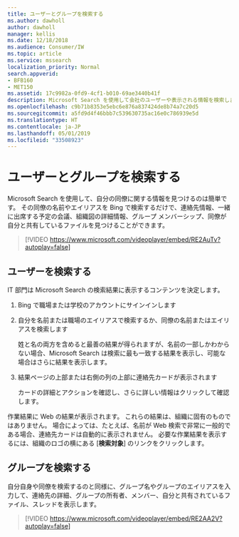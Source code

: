 ```yaml
---
title: ユーザーとグループを検索する
ms.author: dawholl
author: dawholl
manager: kellis
ms.date: 12/18/2018
ms.audience: Consumer/IW
ms.topic: article
ms.service: mssearch
localization_priority: Normal
search.appverid:
- BFB160
- MET150
ms.assetid: 17c9982a-0fd9-4cf1-b010-69ae3440b41f
description: Microsoft Search を使用して会社のユーザーや表示される情報を検索します
ms.openlocfilehash: c9b71b8353e5ebc6e876a837424de8b74a7c20d5
ms.sourcegitcommit: a5fd9d4f46bbb7c539630735ac16e0c786939e5d
ms.translationtype: HT
ms.contentlocale: ja-JP
ms.lasthandoff: 05/01/2019
ms.locfileid: "33508923"
---
```

# <a name="find-people-and-groups"></a>ユーザーとグループを検索する

Microsoft Search を使用して、自分の同僚に関する情報を見つけるのは簡単です。 その同僚の名前やエイリアスを Bing で検索するだけで、連絡先情報、一緒に出席する予定の会議、組織図の詳細情報、グループ メンバーシップ、同僚が自分と共有しているファイルを見つけることができます。
  
> [!VIDEO https://www.microsoft.com/videoplayer/embed/RE2AuTv?autoplay=false]
  
## <a name="find-people"></a>ユーザーを検索する

IT 部門は Microsoft Search の検索結果に表示するコンテンツを決定します。
  
1. Bing で職場または学校のアカウントにサインインします
    
2. 自分を名前または職場のエイリアスで検索するか、同僚の名前またはエイリアスを検索します
    
    姓と名の両方を含めると最善の結果が得られますが、名前の一部しかわからない場合、Microsoft Search は検索に最も一致する結果を表示し、可能な場合はさらに結果を表示します。
    
3. 結果ページの上部または右側の列の上部に連絡先カードが表示されます
    
    カードの詳細とアクションを確認し、さらに詳しい情報はクリックして確認します。
    
作業結果に Web の結果が表示されます。 これらの結果は、組織に固有のものではありません。 場合によっては、たとえば、名前が Web 検索で非常に一般的である場合、連絡先カードは自動的に表示されません。 必要な作業結果を表示するには、組織のロゴの横にある [**検索対象**] のリンクをクリックします。 
  
## <a name="find-groups"></a>グループを検索する

自分自身や同僚を検索するのと同様に、グループ名やグループのエイリアスを入力して、連絡先の詳細、グループの所有者、メンバー、自分と共有されているファイル、スレッドを表示します。
  
> [!VIDEO https://www.microsoft.com/videoplayer/embed/RE2AA2V?autoplay=false]
  

  

